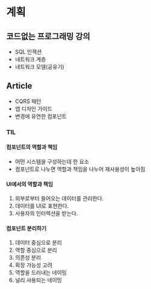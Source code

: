 # 계획
## 코드없는 프로그래밍 강의
 - SQL 인젝션
 - 네트워크 계층
 - 네트워크 모델(공유기)

## Article
- CQRS 패턴
- 앱 디자인 가이드
- 변경에 유연한 컴포넌트

### TIL
#### 컴포넌트의 역할과 책임
- 어떤 시스템을 구성하는데 한 요소
- 컴포넌트로 나누면 역할과 책임을 나누어 재사용성이 높아짐

#### UI에서의 역할과 책임
1. 외부로부터 들어오는 데이터를 관리한다.
2. 데이터를 UI로 표현한다.
3. 사용자의 인터렉션을 받는다.

#### 컴포넌트 분리하기
1. 데이터 중심으로 분리
2. 역할 중심으로 분리
3. 의존성 분리
4. 확장 가능성 고려
5. 역할을 드러내는 네이밍
6. 널리 사용되는 네이밍
